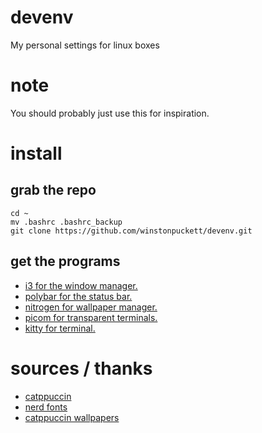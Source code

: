 # devenv
My personal settings for linux boxes

# note
You should probably just use this for inspiration. 

# install

## grab the repo

```
cd ~
mv .bashrc .bashrc_backup
git clone https://github.com/winstonpuckett/devenv.git
```

## get the programs

- [i3 for the window manager.](https://i3wm.org/)
- [polybar for the status bar.](https://github.com/polybar/polybar)
- [nitrogen for wallpaper manager.](https://wiki.archlinux.org/title/nitrogen)
- [picom for transparent terminals.](https://github.com/yshui/picom)
- [kitty for terminal.](https://sw.kovidgoyal.net/kitty/)

# sources / thanks

- [catppuccin](https://github.com/catppuccin/catppuccin)
- [nerd fonts](https://www.nerdfonts.com/)
- [catppuccin wallpapers](https://github.com/catppuccin/wallpapers)
